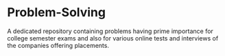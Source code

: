 # Problem-Solving
A dedicated repository containing problems having prime importance for college semester exams and also for various online tests and interviews of the companies offering placements.




